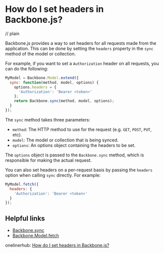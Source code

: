 # How do I set headers in Backbone.js?
// plain

Backbone.js provides a way to set headers for all requests made from the application. This can be done by setting the `headers` property in the `sync` method of the model or collection.

For example, if you want to set a `Authorization` header on all requests, you can do the following:

```javascript
MyModel = Backbone.Model.extend({
  sync: function(method, model, options) {
    options.headers = {
      'Authorization': 'Bearer <token>'
    };
    return Backbone.sync(method, model, options);
  }
});
```

The `sync` method takes three parameters:

- `method`: The HTTP method to use for the request (e.g. `GET`, `POST`, `PUT`, etc).
- `model`: The model or collection that is being synced.
- `options`: An options object containing the headers to be set.

The `options` object is passed to the `Backbone.sync` method, which is responsible for making the actual request.

You can also set headers on a per-request basis by passing the `headers` option when calling `sync` directly. For example:

```javascript
MyModel.fetch({
  headers: {
    'Authorization': 'Bearer <token>'
  }
});
```

## Helpful links

- [Backbone.sync](http://backbonejs.org/#Sync)
- [Backbone.Model.fetch](http://backbonejs.org/#Model-fetch)

onelinerhub: [How do I set headers in Backbone.js?](https://onelinerhub.com/backbone.js/how-do-i-set-headers-in-backbone-js)